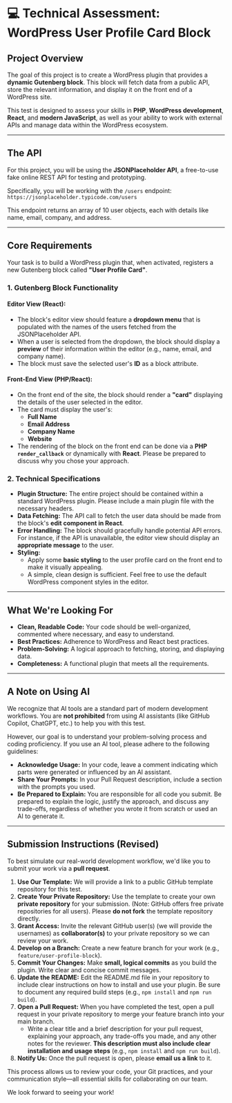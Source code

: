 # 💻 Technical Assessment: WordPress User Profile Card Block

## Project Overview

The goal of this project is to create a WordPress plugin that provides a **dynamic Gutenberg block**. This block will fetch data from a public API, store the relevant information, and display it on the front end of a WordPress site.

This test is designed to assess your skills in **PHP**, **WordPress development**, **React**, and **modern JavaScript**, as well as your ability to work with external APIs and manage data within the WordPress ecosystem.

---

## The API

For this project, you will be using the **JSONPlaceholder API**, a free-to-use fake online REST API for testing and prototyping.

Specifically, you will be working with the `/users` endpoint: `https://jsonplaceholder.typicode.com/users`

This endpoint returns an array of 10 user objects, each with details like name, email, company, and address.

---

## Core Requirements

Your task is to build a WordPress plugin that, when activated, registers a new Gutenberg block called **"User Profile Card"**.

### 1. Gutenberg Block Functionality

#### Editor View (React):

* The block's editor view should feature a **dropdown menu** that is populated with the names of the users fetched from the JSONPlaceholder API.
* When a user is selected from the dropdown, the block should display a **preview** of their information within the editor (e.g., name, email, and company name).
* The block must save the selected user's **ID** as a block attribute.

#### Front-End View (PHP/React):

* On the front end of the site, the block should render a **"card"** displaying the details of the user selected in the editor.
* The card must display the user's:
    * **Full Name**
    * **Email Address**
    * **Company Name**
    * **Website**
* The rendering of the block on the front end can be done via a **PHP `render_callback`** or dynamically with **React**. Please be prepared to discuss why you chose your approach.

### 2. Technical Specifications

* **Plugin Structure:** The entire project should be contained within a standard WordPress plugin. Please include a main plugin file with the necessary headers.
* **Data Fetching:** The API call to fetch the user data should be made from the block's **edit component in React**.
* **Error Handling:** The block should gracefully handle potential API errors. For instance, if the API is unavailable, the editor view should display an **appropriate message** to the user.
* **Styling:**
    * Apply some **basic styling** to the user profile card on the front end to make it visually appealing.
    * A simple, clean design is sufficient. Feel free to use the default WordPress component styles in the editor.

---

## What We're Looking For

* **Clean, Readable Code:** Your code should be well-organized, commented where necessary, and easy to understand.
* **Best Practices:** Adherence to WordPress and React best practices.
* **Problem-Solving:** A logical approach to fetching, storing, and displaying data.
* **Completeness:** A functional plugin that meets all the requirements.

---

## A Note on Using AI

We recognize that AI tools are a standard part of modern development workflows. You are **not prohibited** from using AI assistants (like GitHub Copilot, ChatGPT, etc.) to help you with this test.

However, our goal is to understand your problem-solving process and coding proficiency. If you use an AI tool, please adhere to the following guidelines:

* **Acknowledge Usage:** In your code, leave a comment indicating which parts were generated or influenced by an AI assistant.
* **Share Your Prompts:** In your Pull Request description, include a section with the prompts you used.
* **Be Prepared to Explain:** You are responsible for all code you submit. Be prepared to explain the logic, justify the approach, and discuss any trade-offs, regardless of whether you wrote it from scratch or used an AI to generate it.

---

## Submission Instructions (Revised)

To best simulate our real-world development workflow, we'd like you to submit your work via a **pull request**.

1.  **Use Our Template:** We will provide a link to a public GitHub template repository for this test.
2.  **Create Your Private Repository:** Use the template to create your own **private repository** for your submission. (Note: GitHub offers free private repositories for all users). Please **do not fork** the template repository directly.
3.  **Grant Access:** Invite the relevant GitHub user(s) (we will provide the usernames) as **collaborator(s)** to your private repository so we can review your work.
4.  **Develop on a Branch:** Create a new feature branch for your work (e.g., `feature/user-profile-block`).
5.  **Commit Your Changes:** Make **small, logical commits** as you build the plugin. Write clear and concise commit messages.
6.  **Update the README:** Edit the README.md file in your repository to include clear instructions on how to install and use your plugin. Be sure to document any required build steps (e.g., `npm install` and `npm run build`).
7.  **Open a Pull Request:** When you have completed the test, open a pull request in your private repository to merge your feature branch into your main branch.
    * Write a clear title and a brief description for your pull request, explaining your approach, any trade-offs you made, and any other notes for the reviewer. **This description must also include clear installation and usage steps** (e.g., `npm install` and `npm run build`).
8.  **Notify Us:** Once the pull request is open, please **email us a link** to it.

This process allows us to review your code, your Git practices, and your communication style—all essential skills for collaborating on our team.

We look forward to seeing your work!